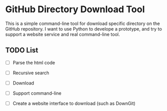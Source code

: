 # GitHub Directory Download Tool
This is a simple command-line tool for download specific directory on the GitHub repository.
I want to use Python to develope a prototype, and try to support a website service and real command-line tool.


## TODO List
- [ ] Parse the html code
- [ ] Recursive search
- [ ] Download
- [ ] Support command-line
- [ ] Create a website interface to download (such as DownGit)

